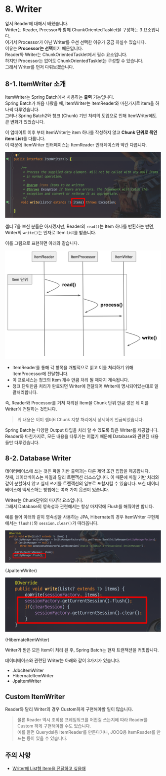 # 8. Writer

앞서 Reader에 대해서 배웠습니다.  
Writer는 Reader, Prcessor와 함께 ChunkOrientedTasklet을 구성하는 3 요소입니다.  
여기서 Processor가 아닌 Writer를 우선 선택한 이유가 궁금 하실수 있습니다.  
이유는 **Processor는 선택**이기 때문입니다.  
Reader와 Writer는 ChunkOrientedTasklet에서 필수 요소입니다.  
하지만 Processor는 없어도 ChunkOrientedTasklet는 구성할 수 있습니다.  
그래서 Writer를 먼저 다뤄보겠습니다.  
  
## 8-1. ItemWriter 소개

ItemWriter는 Spring Batch에서 사용하는 **출력** 기능입니다.  
Spring Batch가 처음 나왔을 때, ItemWriter는 ItemReader와 마찬가지로 item을 하나씩 다루었습니다.  
그러나 Spring Batch2와 청크 (Chunk) 기반 처리의 도입으로 인해 ItemWriter에도 큰 변화가 있었습니다.  
  
이 업데이트 이후 부터 ItemWriter는 item 하나를 작성하지 않고 **Chunk 단위로 묶인 item List**를 다룹니다.  
이 때문에 ItemWriter 인터페이스는 ItemReader 인터페이스와 약간 다릅니다.  

![itemwriter1](./images/8/itemwriter1.png)

쳅터 7을 보신 분들은 아시겠지만, Reader의 ```read()```는 Item 하나를 반환하는 반면, Writer의 ```write()```는 인자로 Item List를 받습니다.  

이를 그림으로 표현하면 아래와 같습니다.

![write-process](./images/8/write-process.png)

* ItemReader를 통해 각 항목을 개별적으로 읽고 이를 처리하기 위해 ItemProcessor에 전달합니다.  
* 이 프로세스는 청크의 Item 개수 만큼 처리 될 때까지 계속됩니다.  
* 청크 단위만큼 처리가 완료되면 Writer에 전달되어 Writer에 명시되어있는대로 일괄처리합니다.

즉, Reader와 Processor를 거쳐 처리된 Item을 Chunk 단위 만큼 쌓은 뒤 이를 Writer에 전달하는 것입니다.  

> 위 내용은 이미 쳅터6 Chunk 지향 처리에서 상세하게 언급되었습니다.

Spring Batch는 다양한 Output 타입을 처리 할 수 있도록 많은 Writer를 제공합니다.  
Reader와 마찬가지로, 모든 내용을 다루기는 어렵기 때문에 Database와 관련된 내용들만 다루겠습니다.

## 8-2. Database Writer

데이터베이스에 쓰는 것은 파일 기반 출력과는 다른 제약 조건 집합을 제공합니다.  
첫째, 데이터베이스는 파일과 달리 트랜잭션 리소스입니다. 이 때문에 파일 기반 처리와 같이 분할하지 않고 실제 쓰기를 트랜잭션의 일부로 포함시킬 수 있습니다. 또한 데이터베이스에 액세스하는 방법에는 여러 가지 옵션이 있습니다.  


Writer는 Chunk단위의 마지막 요소입니다.  
그래서 Database의 영속성과 관련해서는 항상 마지막에 Flush를 해줘야만 합니다.  

예를 들어 아래와 같이 영속성을 사용하는 JPA, Hibernate의 경우 ItemWriter 구현체에서는 ```flush()```와 ```session.clear()```가 따라옵니다. 

![flush1](./images/8/flush1.png)

(JpaItemWriter)

![flush2](./images/8/flush2.png)

(HibernateItemWriter)  
  
Writer가 받은 모든 Item이 처리 된 후, Spring Batch는 현재 트랜잭션을 커밋합니다.  

데이터베이스와 관련된 Writer는 아래와 같이 3가지가 있습니다.

* JdbcItemWriter
* HibernateItemWriter
* JpaItemWriter

## Custom ItemWriter

Reader와 달리 Writer의 경우 Custom하게 구현해야할 일이 많습니다.

> 물론 Reader 역시 조회용 프레임워크를 어떤걸 쓰는지에 따라 Reader를 Custom 하게 구현해야할 수도 있습니다.  
예를 들면 Querydsl용 ItemReader를 만든다거나, JOOQ용 ItemReader를 만드는 등이 있을 수 있습니다.

## 주의 사항

* [Writer에 List형 Item을 전달하고 싶을때](https://jojoldu.tistory.com/140)
